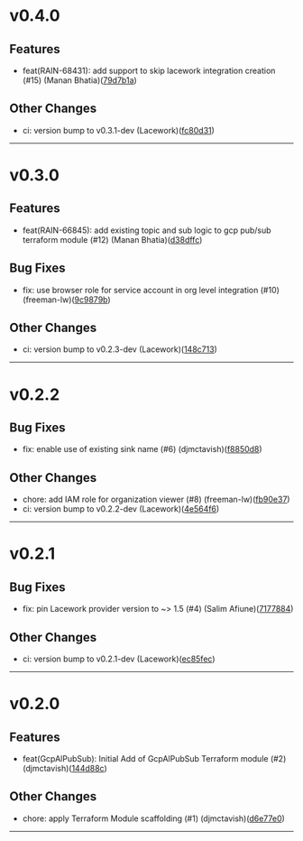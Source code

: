 # v0.4.0

## Features
* feat(RAIN-68431): add support to skip lacework integration creation (#15) (Manan Bhatia)([79d7b1a](https://github.com/lacework/terraform-gcp-pub-sub-audit-log/commit/79d7b1afd057c2edd7d91adf3545afdef8bcd00f))
## Other Changes
* ci: version bump to v0.3.1-dev (Lacework)([fc80d31](https://github.com/lacework/terraform-gcp-pub-sub-audit-log/commit/fc80d31c7cad75971cbb2a6844bbf2734a23533f))
---
# v0.3.0

## Features
* feat(RAIN-66845): add existing topic and sub logic to gcp pub/sub terraform module (#12) (Manan Bhatia)([d38dffc](https://github.com/lacework/terraform-gcp-pub-sub-audit-log/commit/d38dffc4bc525c4405d89764ee499149f830e78e))
## Bug Fixes
* fix: use browser role for service account in org level integration (#10) (freeman-lw)([9c9879b](https://github.com/lacework/terraform-gcp-pub-sub-audit-log/commit/9c9879b6d63bc5b7f4768f3c5a70bf5997a8aea4))
## Other Changes
* ci: version bump to v0.2.3-dev (Lacework)([148c713](https://github.com/lacework/terraform-gcp-pub-sub-audit-log/commit/148c7139e03a9beb1efcb2dabbf6bdef8a648c0a))
---
# v0.2.2

## Bug Fixes
* fix: enable use of existing sink name (#6) (djmctavish)([f8850d8](https://github.com/lacework/terraform-gcp-pub-sub-audit-log/commit/f8850d835f2de25dee3a3b0024c6161f5634c63d))
## Other Changes
* chore: add IAM role for organization viewer (#8) (freeman-lw)([fb90e37](https://github.com/lacework/terraform-gcp-pub-sub-audit-log/commit/fb90e37db1b0b49b0ae7aadeeed09e59243be089))
* ci: version bump to v0.2.2-dev (Lacework)([4e564f6](https://github.com/lacework/terraform-gcp-pub-sub-audit-log/commit/4e564f64cb2e82915da9d0e2ffab452e0bdc93ab))
---
# v0.2.1

## Bug Fixes
* fix: pin Lacework provider version to ~> 1.5 (#4) (Salim Afiune)([7177884](https://github.com/lacework/terraform-gcp-pub-sub-audit-log/commit/7177884d1b4456192d705f7c00c3c1048c5a5b15))
## Other Changes
* ci: version bump to v0.2.1-dev (Lacework)([ec85fec](https://github.com/lacework/terraform-gcp-pub-sub-audit-log/commit/ec85fece9c4be84ec24ce4c879c4716cacbdf345))
---
# v0.2.0

## Features
* feat(GcpAlPubSub): Initial Add of GcpAlPubSub Terraform module (#2) (djmctavish)([144d88c](https://github.com/lacework/terraform-gcp-pub-sub-audit-log/commit/144d88c8ff700107780bb8dc9dfcc729325d5f94))
## Other Changes
* chore: apply Terraform Module scaffolding (#1) (djmctavish)([d6e77e0](https://github.com/lacework/terraform-gcp-pub-sub-audit-log/commit/d6e77e0135b328b0868f3b690bf26169d30b661e))
---

